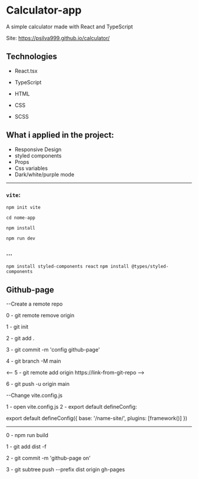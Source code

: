 # Calculator-app
 A simple calculator made with React and TypeScript

Site: https://psilva999.github.io/calculator/

## Technologies

* React.tsx
* TypeScript

* HTML
* CSS
* SCSS

## What i applied in the project:

* Responsive Design
* styled components
* Props
* Css variables
* Dark/white/purple mode

___
### `vite`:

`npm init vite`

`cd nome-app`

`npm install`

`npm run dev`

### ...
`npm install styled-components react`
`npm install @types/styled-components`

## Github-page

--Create a remote repo

0 - git remote remove origin

1 - git init

2 - git add .

3 - git commit -m 'config github-page'

4 - git branch -M main

<-- 5 - git remote add origin https://link-from-git-repo -->

6 - git push -u origin main

--Change vite.config.js

1 - open vite.config.js
2 - export default defineConfig:

export default defineConfig({
  base: '/name-site/',
  plugins: [framework()]
})

___

0 - npm run build

1 - git add dist -f

2 - git commit -m 'github-page on'

3 - git subtree push --prefix dist origin gh-pages
